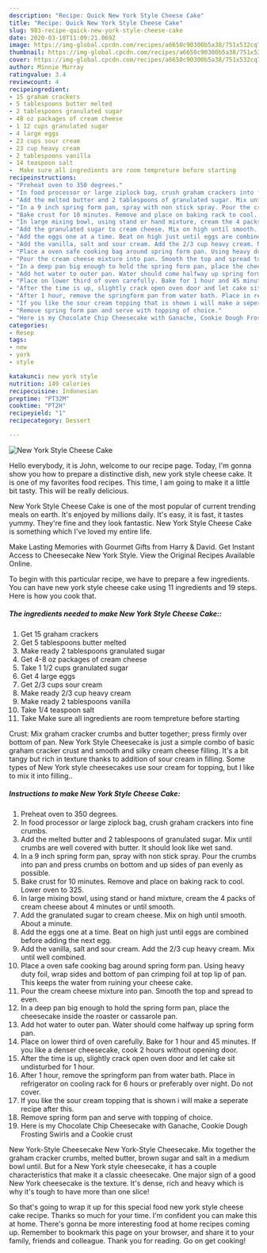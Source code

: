 ```yaml
---
description: "Recipe: Quick New York Style Cheese Cake"
title: "Recipe: Quick New York Style Cheese Cake"
slug: 983-recipe-quick-new-york-style-cheese-cake
date: 2020-03-10T11:09:21.069Z
image: https://img-global.cpcdn.com/recipes/a6650c90300b5a38/751x532cq70/new-york-style-cheese-cake-recipe-main-photo.jpg
thumbnail: https://img-global.cpcdn.com/recipes/a6650c90300b5a38/751x532cq70/new-york-style-cheese-cake-recipe-main-photo.jpg
cover: https://img-global.cpcdn.com/recipes/a6650c90300b5a38/751x532cq70/new-york-style-cheese-cake-recipe-main-photo.jpg
author: Minnie Murray
ratingvalue: 3.4
reviewcount: 4
recipeingredient:
- 15 graham crackers
- 5 tablespoons butter melted
- 2 tablespoons granulated sugar
- 48 oz packages of cream cheese
- 1 12 cups granulated sugar
- 4 large eggs
- 23 cups sour cream
- 23 cup heavy cream
- 2 tablespoons vanilla
- 14 teaspoon salt
-  Make sure all ingredients are room tempreture before starting
recipeinstructions:
- "Preheat oven to 350 degrees."
- "In food processor or large ziplock bag, crush graham crackers into fine crumbs."
- "Add the melted butter and 2 tablespoons of granulated sugar. Mix until crumbs are well covered with butter. It should look like wet sand."
- "In a 9 inch spring form pan, spray with non stick spray. Pour the crumbs into pan and press crumbs on bottom and up sides of pan evenly as possible."
- "Bake crust for 10 minutes. Remove and place on baking rack to cool. Lower oven to 325."
- "In large mixing bowl, using stand or hand mixture, cream the 4 packs of cream cheese about 4 minutes or until smooth."
- "Add the granulated sugar to cream cheese. Mix on high until smooth. About a minute."
- "Add the eggs one at a time. Beat on high just until eggs are combined before adding the next egg."
- "Add the vanilla, salt and sour cream. Add the 2/3 cup heavy cream. Mix until well combined."
- "Place a oven safe cooking bag around spring form pan. Using heavy duty foil, wrap sides and bottom of pan crimping foil at top lip of pan. This keeps the water from ruining your cheese cake."
- "Pour the cream cheese mixture into pan. Smooth the top and spread to even."
- "In a deep pan big enough to hold the spring form pan, place the cheesecake inside the roaster or cassarole pan."
- "Add hot water to outer pan. Water should come halfway up spring form pan."
- "Place on lower third of oven carefully. Bake for 1 hour and 45 minutes. If you like a denser cheesecake, cook 2 hours without opening door."
- "After the time is up, slightly crack open oven door and let cake sit undisturbed for 1 hour."
- "After 1 hour, remove the springform pan from water bath. Place in refrigerator on cooling rack for 6 hours or preferably over night. Do not cover."
- "If you like the sour cream topping that is shown i will make a seperate recipe after this."
- "Remove spring form pan and serve with topping of choice."
- "Here is my Chocolate Chip Cheesecake with Ganache, Cookie Dough Frosting Swirls and a Cookie crust"
categories:
- Resep
tags:
- new
- york
- style

katakunci: new york style
nutrition: 149 calories
recipecuisine: Indonesian
preptime: "PT32M"
cooktime: "PT2H"
recipeyield: "1"
recipecategory: Dessert

---
```



![New York Style Cheese Cake](https://img-global.cpcdn.com/recipes/a6650c90300b5a38/751x532cq70/new-york-style-cheese-cake-recipe-main-photo.jpg)

Hello everybody, it is John, welcome to our recipe page. Today, I'm gonna show you how to prepare a distinctive dish, new york style cheese cake. It is one of my favorites food recipes. This time, I am going to make it a little bit tasty. This will be really delicious.

New York Style Cheese Cake is one of the most popular of current trending meals on earth. It's enjoyed by millions daily. It's easy, it is fast, it tastes yummy. They're fine and they look fantastic. New York Style Cheese Cake is something which I've loved my entire life.

Make Lasting Memories with Gourmet Gifts from Harry &amp; David. Get Instant Access to Cheesecake New York Style. View the Original Recipes Available Online.


To begin with this particular recipe, we have to prepare a few ingredients. You can have new york style cheese cake using 11 ingredients and 19 steps. Here is how you cook that.

##### The ingredients needed to make New York Style Cheese Cake::

1. Get 15 graham crackers
1. Get 5 tablespoons butter melted
1. Make ready 2 tablespoons granulated sugar
1. Get 4-8 oz packages of cream cheese
1. Take 1 1/2 cups granulated sugar
1. Get 4 large eggs
1. Get 2/3 cups sour cream
1. Make ready 2/3 cup heavy cream
1. Make ready 2 tablespoons vanilla
1. Take 1/4 teaspoon salt
1. Take  Make sure all ingredients are room tempreture before starting


Crust: Mix graham cracker crumbs and butter together; press firmly over bottom of pan. New York Style Cheesecake is just a simple combo of basic graham cracker crust and smooth and silky cream cheese filling. It&#39;s a bit tangy but rich in texture thanks to addition of sour cream in filling. Some types of New York style cheesecakes use sour cream for topping, but I like to mix it into filling.. 

##### Instructions to make New York Style Cheese Cake:

1. Preheat oven to 350 degrees.
1. In food processor or large ziplock bag, crush graham crackers into fine crumbs.
1. Add the melted butter and 2 tablespoons of granulated sugar. Mix until crumbs are well covered with butter. It should look like wet sand.
1. In a 9 inch spring form pan, spray with non stick spray. Pour the crumbs into pan and press crumbs on bottom and up sides of pan evenly as possible.
1. Bake crust for 10 minutes. Remove and place on baking rack to cool. Lower oven to 325.
1. In large mixing bowl, using stand or hand mixture, cream the 4 packs of cream cheese about 4 minutes or until smooth.
1. Add the granulated sugar to cream cheese. Mix on high until smooth. About a minute.
1. Add the eggs one at a time. Beat on high just until eggs are combined before adding the next egg.
1. Add the vanilla, salt and sour cream. Add the 2/3 cup heavy cream. Mix until well combined.
1. Place a oven safe cooking bag around spring form pan. Using heavy duty foil, wrap sides and bottom of pan crimping foil at top lip of pan. This keeps the water from ruining your cheese cake.
1. Pour the cream cheese mixture into pan. Smooth the top and spread to even.
1. In a deep pan big enough to hold the spring form pan, place the cheesecake inside the roaster or cassarole pan.
1. Add hot water to outer pan. Water should come halfway up spring form pan.
1. Place on lower third of oven carefully. Bake for 1 hour and 45 minutes. If you like a denser cheesecake, cook 2 hours without opening door.
1. After the time is up, slightly crack open oven door and let cake sit undisturbed for 1 hour.
1. After 1 hour, remove the springform pan from water bath. Place in refrigerator on cooling rack for 6 hours or preferably over night. Do not cover.
1. If you like the sour cream topping that is shown i will make a seperate recipe after this.
1. Remove spring form pan and serve with topping of choice.
1. Here is my Chocolate Chip Cheesecake with Ganache, Cookie Dough Frosting Swirls and a Cookie crust


New York-Style Cheesecake New York-Style Cheesecake. Mix together the graham cracker crumbs, melted butter, brown sugar and salt in a medium bowl until. But for a New York style cheesecake, it has a couple characteristics that make it a classic cheesecake. One major sign of a good New York cheesecake is the texture. It&#39;s dense, rich and heavy which is why it&#39;s tough to have more than one slice! 

So that's going to wrap it up for this special food new york style cheese cake recipe. Thanks so much for your time. I'm confident you can make this at home. There's gonna be more interesting food at home recipes coming up. Remember to bookmark this page on your browser, and share it to your family, friends and colleague. Thank you for reading. Go on get cooking!
